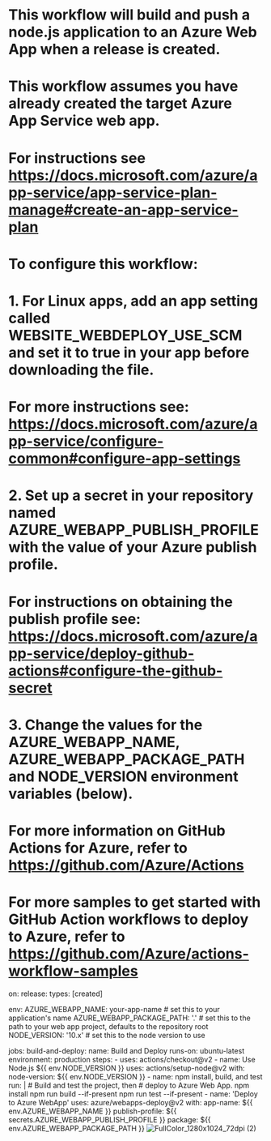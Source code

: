 # This workflow will build and push a node.js application to an Azure Web App when a release is created.
#
# This workflow assumes you have already created the target Azure App Service web app.
# For instructions see https://docs.microsoft.com/azure/app-service/app-service-plan-manage#create-an-app-service-plan
#
# To configure this workflow:
#
# 1. For Linux apps, add an app setting called WEBSITE_WEBDEPLOY_USE_SCM and set it to true in your app **before downloading the file**.
#      For more instructions see: https://docs.microsoft.com/azure/app-service/configure-common#configure-app-settings
#
# 2. Set up a secret in your repository named AZURE_WEBAPP_PUBLISH_PROFILE with the value of your Azure publish profile.
#    For instructions on obtaining the publish profile see: https://docs.microsoft.com/azure/app-service/deploy-github-actions#configure-the-github-secret
#
# 3. Change the values for the AZURE_WEBAPP_NAME, AZURE_WEBAPP_PACKAGE_PATH and NODE_VERSION environment variables  (below).
#
# For more information on GitHub Actions for Azure, refer to https://github.com/Azure/Actions
# For more samples to get started with GitHub Action workflows to deploy to Azure, refer to https://github.com/Azure/actions-workflow-samples
on:
  release:
    types: [created]

env:
  AZURE_WEBAPP_NAME: your-app-name    # set this to your application's name
  AZURE_WEBAPP_PACKAGE_PATH: '.'      # set this to the path to your web app project, defaults to the repository root
  NODE_VERSION: '10.x'                # set this to the node version to use

jobs:
  build-and-deploy:
    name: Build and Deploy
    runs-on: ubuntu-latest
    environment: production
    steps:
    - uses: actions/checkout@v2
    - name: Use Node.js ${{ env.NODE_VERSION }}
      uses: actions/setup-node@v2
      with:
        node-version: ${{ env.NODE_VERSION }}
    - name: npm install, build, and test
      run: |
        # Build and test the project, then
        # deploy to Azure Web App.
        npm install
        npm run build --if-present
        npm run test --if-present
    - name: 'Deploy to Azure WebApp'
      uses: azure/webapps-deploy@v2
      with:
        app-name: ${{ env.AZURE_WEBAPP_NAME }}
        publish-profile: ${{ secrets.AZURE_WEBAPP_PUBLISH_PROFILE }}
        package: ${{ env.AZURE_WEBAPP_PACKAGE_PATH }}
![FullColor_1280x1024_72dpi (2)](https://user-images.githubusercontent.com/73549208/124374627-f2052680-dc6a-11eb-92dd-d3097e4ef595.png)
